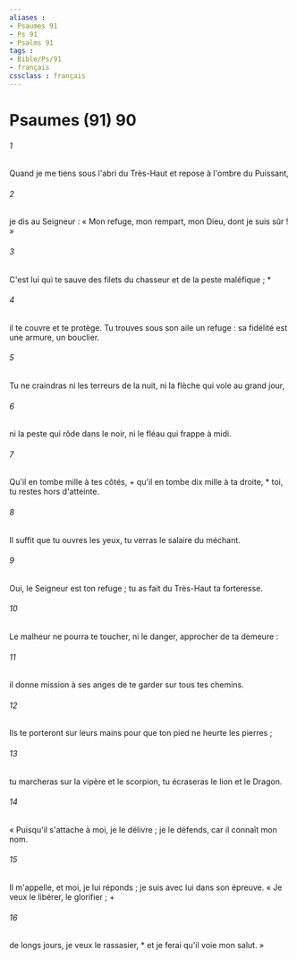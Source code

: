 ```yaml
---
aliases : 
- Psaumes 91
- Ps 91
- Psalms 91
tags : 
- Bible/Ps/91
- français
cssclass : français
---
```


# Psaumes (91) 90

###### 1
Quand je me tiens sous l'abri du Très-Haut et repose à l'ombre du Puissant,
###### 2
je dis au Seigneur : « Mon refuge, mon rempart, mon Dieu, dont je suis sûr ! »
###### 3
C'est lui qui te sauve des filets du chasseur et de la peste maléfique ; *
###### 4
il te couvre et te protège. Tu trouves sous son aile un refuge : sa fidélité est une armure, un bouclier.
###### 5
Tu ne craindras ni les terreurs de la nuit, ni la flèche qui vole au grand jour,
###### 6
ni la peste qui rôde dans le noir, ni le fléau qui frappe à midi.
###### 7
Qu'il en tombe mille à tes côtés, + qu'il en tombe dix mille à ta droite, * toi, tu restes hors d'atteinte.
###### 8
Il suffit que tu ouvres les yeux, tu verras le salaire du méchant.
###### 9
Oui, le Seigneur est ton refuge ; tu as fait du Très-Haut ta forteresse.
###### 10
Le malheur ne pourra te toucher, ni le danger, approcher de ta demeure :
###### 11
il donne mission à ses anges de te garder sur tous tes chemins.
###### 12
Ils te porteront sur leurs mains pour que ton pied ne heurte les pierres ;
###### 13
tu marcheras sur la vipère et le scorpion, tu écraseras le lion et le Dragon.
###### 14
« Puisqu'il s'attache à moi, je le délivre ; je le défends, car il connaît mon nom.
###### 15
Il m'appelle, et moi, je lui réponds ; je suis avec lui dans son épreuve. « Je veux le libérer, le glorifier ; +
###### 16
de longs jours, je veux le rassasier, * et je ferai qu'il voie mon salut. »
